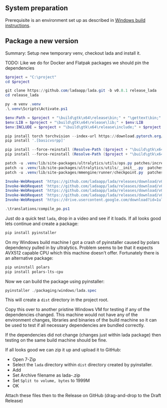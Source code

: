 ## System preparation
Prerequisite is an environment set up as described in [Windows build instructions](../../docs/windows_install.md).

## Package a new version

Summary: Setup new temporary venv, checkout lada and install it.

TODO: Like we do for Docker and Flatpak packages we should pin the dependencies

```powershell
$project = "C:\project"
cd $project

git clone https://github.com/ladaapp/lada.git -b v0.8.1 release_lada
cd release_lada

py -m venv .venv
.\.venv\Scripts\Activate.ps1

$env:Path = $project + "\build\gtk\x64\release\bin;" + "\gettext\bin;" + $env:Path
$env:LIB = $project + "\build\gtk\x64\release\lib;" + $env:LIB
$env:INCLUDE = $project + "\build\gtk\x64\release\include;" + $project + "\build\gtk\x64\release\include\cairo;" + $project + "\build\gtk\x64\release\include\glib-2.0;" + $project + "\build\gtk\x64\release\include\gobject-introspection-1.0;" + $project + "\build\gtk\x64\release\lib\glib-2.0\include;" + $env:INCLUDE

pip install torch torchvision --index-url https://download.pytorch.org/whl/cu128
pip install '.[basicvsrpp]'

pip install --force-reinstall (Resolve-Path ($project + "\build\gtk\x64\release\python\pygobject*.whl"))
pip install --force-reinstall (Resolve-Path ($project + "\build\gtk\x64\release\python\pycairo*.whl"))

patch -u .venv/lib/site-packages/ultralytics/utils/ops.py patches/increase_mms_time_limit.patch
patch -u .venv/lib/site-packages/ultralytics/utils/__init__.py  patches/remove_ultralytics_telemetry.patch
patch -u .venv/lib/site-packages/mmengine/runner/checkpoint.py  patches/fix_loading_mmengine_weights_on_torch26_and_higher.diff

Invoke-WebRequest 'https://github.com/ladaapp/lada/releases/download/v0.7.1/lada_mosaic_detection_model_v3.1_accurate.pt' -OutFile ".\model_weights\lada_mosaic_detection_model_v3.1_accurate.pt"
Invoke-WebRequest 'https://github.com/ladaapp/lada/releases/download/v0.7.1/lada_mosaic_detection_model_v3.1_fast.pt' -OutFile ".\model_weights\lada_mosaic_detection_model_v3.1_fast.pt"
Invoke-WebRequest 'https://github.com/ladaapp/lada/releases/download/v0.2.0/lada_mosaic_detection_model_v2.pt' -OutFile ".\model_weights\lada_mosaic_detection_model_v2.pt"
Invoke-WebRequest 'https://github.com/ladaapp/lada/releases/download/v0.6.0/lada_mosaic_restoration_model_generic_v1.2.pth' -OutFile ".\model_weights\lada_mosaic_restoration_model_generic_v1.2.pth"
Invoke-WebRequest 'https://drive.usercontent.google.com/download?id=1ulct4RhRxQp1v5xwEmUH7xz7AK42Oqlw&export=download&confirm=t' -OutFile ".\model_weights\3rd_party\clean_youknow_video.pth"

.\translations/compile_po.ps1
```

Just do a quick test `lada`, drop in a video and see if it loads. If all looks good lets continue and create a package:

```powershell
pip install pyinstaller 
```

On my Windows build machine I got a crash of pyinstaller caused by polars dependency pulled in by ultralytics.
Problem seems to be that it expects AVX512 capable CPU which this machine doesn't offer. Fortunately there is an alternative package:

```powershell
pip uninstall polars
pip install polars-lts-cpu
```
Now we can build the package using pyinstaller:

```powershell
pyinstaller ./packaging/windows/lada.spec
```

This will create a `dist` directory in the project root.

Copy this over to another pristine Windows VM for testing if any of the dependencies changed.
This machine would not have any of the environment changes, libraries and binaries of the build machine so it can be used to test if all necessary dependencies are bundled correctly.

If the dependencies did not change (changes just within lada package) then testing on the same build machine should be fine.

If all looks good we can zip it up and upload it to GitHub:

* Open 7-Zip
* Select the `lada` directory within `dist` directory created by pyinstaller.
* Add
* Set Archive filename as lada-<version>.zip
* Set `Split to volume, bytes` to 1999M
* OK

Attach these files then to the Release on GitHub (drag-and-drop to the Draft Release)